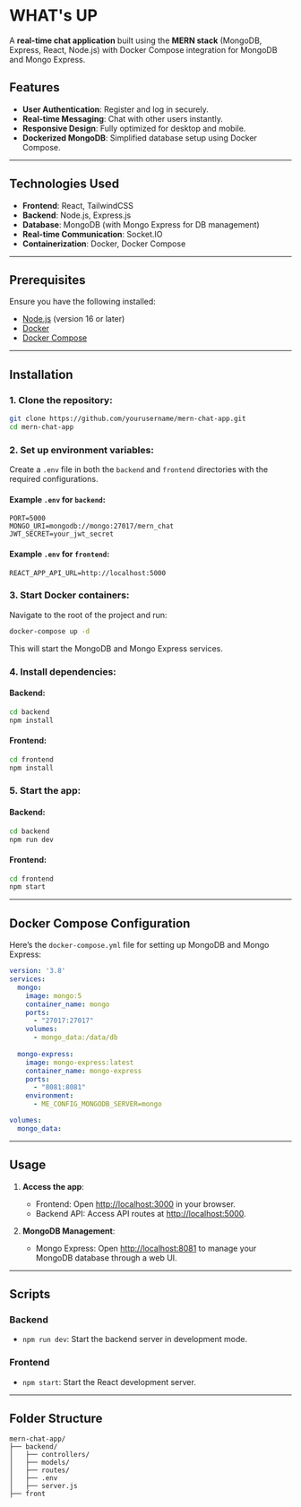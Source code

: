 # WHAT's UP

A **real-time chat application** built using the **MERN stack** (MongoDB, Express, React, Node.js) with Docker Compose integration for MongoDB and Mongo Express.

## Features

- **User Authentication**: Register and log in securely.
- **Real-time Messaging**: Chat with other users instantly.
- **Responsive Design**: Fully optimized for desktop and mobile.
- **Dockerized MongoDB**: Simplified database setup using Docker Compose.

---

## Technologies Used

- **Frontend**: React, TailwindCSS
- **Backend**: Node.js, Express.js
- **Database**: MongoDB (with Mongo Express for DB management)
- **Real-time Communication**: Socket.IO
- **Containerization**: Docker, Docker Compose

---

## Prerequisites

Ensure you have the following installed:

- [Node.js](https://nodejs.org/) (version 16 or later)
- [Docker](https://www.docker.com/)
- [Docker Compose](https://docs.docker.com/compose/)

---

## Installation

### 1. Clone the repository:
```bash
git clone https://github.com/yourusername/mern-chat-app.git
cd mern-chat-app
```

### 2. Set up environment variables:
Create a `.env` file in both the `backend` and `frontend` directories with the required configurations.

#### Example `.env` for `backend`:
```env
PORT=5000
MONGO_URI=mongodb://mongo:27017/mern_chat
JWT_SECRET=your_jwt_secret
```

#### Example `.env` for `frontend`:
```env
REACT_APP_API_URL=http://localhost:5000
```

### 3. Start Docker containers:
Navigate to the root of the project and run:
```bash
docker-compose up -d
```
This will start the MongoDB and Mongo Express services.

### 4. Install dependencies:

#### Backend:
```bash
cd backend
npm install
```

#### Frontend:
```bash
cd frontend
npm install
```

### 5. Start the app:

#### Backend:
```bash
cd backend
npm run dev
```

#### Frontend:
```bash
cd frontend
npm start
```

---

## Docker Compose Configuration

Here’s the `docker-compose.yml` file for setting up MongoDB and Mongo Express:

```yaml
version: '3.8'
services:
  mongo:
    image: mongo:5
    container_name: mongo
    ports:
      - "27017:27017"
    volumes:
      - mongo_data:/data/db
  
  mongo-express:
    image: mongo-express:latest
    container_name: mongo-express
    ports:
      - "8081:8081"
    environment:
      - ME_CONFIG_MONGODB_SERVER=mongo

volumes:
  mongo_data:
```

---

## Usage

1. **Access the app**:
   - Frontend: Open [http://localhost:3000](http://localhost:3000) in your browser.
   - Backend API: Access API routes at [http://localhost:5000](http://localhost:5000).

2. **MongoDB Management**:
   - Mongo Express: Open [http://localhost:8081](http://localhost:8081) to manage your MongoDB database through a web UI.

---

## Scripts

### Backend
- `npm run dev`: Start the backend server in development mode.

### Frontend
- `npm start`: Start the React development server.

---

## Folder Structure

```
mern-chat-app/
├── backend/
│   ├── controllers/
│   ├── models/
│   ├── routes/
│   ├── .env
│   ├── server.js
├── front
